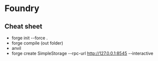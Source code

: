 # Foundry

## Cheat sheet
* forge init --force .
* forge compile (out folder)
* anvil
* forge create SimpleStorage --rpc-url http://127.0.0.1:8545 --interactive

